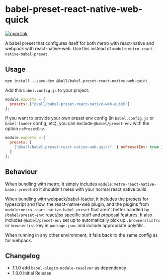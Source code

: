 # babel-preset-react-native-web-quick

[![npm link](https://img.shields.io/npm/v/@kall/babel-preset-react-native-web-quick.svg)](https://www.npmjs.com/package/@kall/babel-preset-react-native-web-quick)

A babel preset that configures itself for both metro with react-native and webpack with react-native-web. Use this instead of `module:metro-react-native-babel-preset`.

## Usage

```
npm install --save-dev @kall/babel-preset-react-native-web-quick
```

Add this `babel.config.js` to your project:

```js
module.exports = {
  presets: ["@kall/babel-preset-react-native-web-quick"]
};
```

If you want to provide your own preset env config (in `babel.config.js` or `babel-loader` config, etc), you can exclude `@babel/preset-env` with the option `noPresetEnv`.

```js
module.exports = {
  presets: [
    ["@kall/babel-preset-react-native-web-quick", { noPresetEnv: true }]
  ]
};
```

## Behaviour

When bundling with metro, it simply includes `module:metro-react-native-babel-preset` so it shouldn't mess with your normal react native build.

When bundling with webpack/babel-loader, it includes the presets for typescript and flow, the react-native-web plugin, and the plugins from `module:metro-react-native-babel-preset` that aren't better handled by `@babel/preset-env`: react/jsx specific stuff and proposal features. It also includes `@babel/preset-env` set up to automatically pick up `.browserslistrc` or `browserlist` key in `package.json` and include appropriate polyfills.

When running in any other environment, it falls back to the same config as for webpack.

## Changelog

- 1.1.0 add `babel-plugin-module-resolver` as dependency
- 1.0.0 Initial Release
